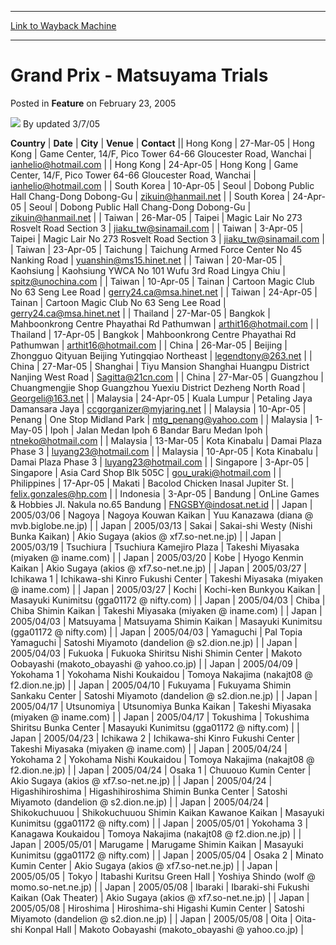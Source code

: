 
---
[Link to Wayback Machine](https://web.archive.org/web/20211021081626/https://magic.wizards.com/en/articles/archive/feature/grand-prix-matsuyama-trials-2005-02-23)

[_metadata_:wayback_url]:- "https://magic.wizards.com/en/articles/archive/feature/grand-prix-matsuyama-trials-2005-02-23"
[_metadata_:wayback_raw_url]:- "https://web.archive.org/web/20211021081626id_/https://magic.wizards.com/en/articles/archive/feature/grand-prix-matsuyama-trials-2005-02-23"
[_metadata_:wayback_capture_timestamp]:- "2021-10-21 08:16:26+00:00"
[_metadata_:description]:- "CountryDateCityVenueContactHong Kong27-Mar-05Hong KongGame Center, 14/F, Pico Tower 64-66 Gloucester Road, Wanchaiianhelio@hotmail.comHong Kong24-Apr-05Hong KongGame Center, 14/F, Pico Tower 64-66 Gloucester Road, Wanchaiianhelio@hotmail.comSouth Korea10-Apr-05SeoulDobong Public Hall Chang-Dong Dobong-Guzikuin@hanmail.netSouth Korea24-Apr-05SeoulDobong Public Hall Chang-Dong"
[_metadata_:generator]:- "Drupal 7 (http://drupal.org)"
---


Grand Prix - Matsuyama Trials
=============================



 Posted in **Feature**
 on February 23, 2005 






![](https://media.magic.wizards.com/styles/auth_small/public/generic-avatar-150_412.png)
By updated 3/7/05













 **Country** | **Date** | **City** | **Venue** | **Contact** || Hong Kong | 27-Mar-05 | Hong Kong | Game Center, 14/F, Pico Tower 64-66 Gloucester Road, Wanchai | [ianhelio@hotmail.com](mailto:ianhelio@hotmail.com) |
| Hong Kong | 24-Apr-05 | Hong Kong | Game Center, 14/F, Pico Tower 64-66 Gloucester Road, Wanchai | [ianhelio@hotmail.com](mailto:ianhelio@hotmail.com) |
| South Korea | 10-Apr-05 | Seoul | Dobong Public Hall Chang-Dong Dobong-Gu | [zikuin@hanmail.net](mailto:zikuin@hanmail.net) |
| South Korea | 24-Apr-05 | Seoul | Dobong Public Hall Chang-Dong Dobong-Gu | [zikuin@hanmail.net](mailto:zikuin@hanmail.net) |
| Taiwan | 26-Mar-05 | Taipei | Magic Lair No 273 Rosvelt Road Section 3 | [jiaku\_tw@sinamail.com](mailto:jiaku_tw@sinamail.com) |
| Taiwan | 3-Apr-05 | Taipei | Magic Lair No 273 Rosvelt Road Section 3 | [jiaku\_tw@sinamail.com](mailto:jiaku_tw@sinamail.com) |
| Taiwan | 23-Apr-05 | Taichung | Taichung Armed Force Center No 45 Nanking Road | [yuanshin@ms15.hinet.net](mailto:yuanshin@ms15.hinet.net) |
| Taiwan | 20-Mar-05 | Kaohsiung | Kaohsiung YWCA No 101 Wufu 3rd Road Lingya Chiu | [spitz@unochina.com](mailto:spitz@unochina.com) |
| Taiwan | 10-Apr-05 | Tainan | Cartoon Magic Club No 63 Seng Lee Road | [gerry24.ca@msa.hinet.net](mailto:gerry24.ca@msa.hinet.net) |
| Taiwan | 24-Apr-05 | Tainan | Cartoon Magic Club No 63 Seng Lee Road | [gerry24.ca@msa.hinet.net](mailto:gerry24.ca@msa.hinet.net) |
| Thailand | 27-Mar-05 | Bangkok | Mahboonkrong Centre Phayathai Rd Pathumwan | [arthit16@hotmail.com](mailto:arthit16@hotmail.com) |
| Thailand | 17-Apr-05 | Bangkok | Mahboonkrong Centre Phayathai Rd Pathumwan | [arthit16@hotmail.com](mailto:arthit16@hotmail.com) |
| China | 26-Mar-05 | Beijing | Zhongguo Qityuan Beijing Yutingqiao Northeast | [legendtony@263.net](mailto:legendtony@263.net) |
| China | 27-Mar-05 | Shanghai | Tiyu Mansion Shanghai Huangpu District Nanjing West Road | [Sagitta@21cn.com](mailto:Sagitta@21cn.com) |
| China | 27-Mar-05 | Guangzhou | Chuangmengjie Shop Guangzhou Yuexiu District Dezheng North Road | [Georgeli@163.net](mailto:Georgeli@163.net) |
| Malaysia | 24-Apr-05 | Kuala Lumpur | Petaling Jaya Damansara Jaya | [ccgorganizer@myjaring.net](mailto:ccgorganizer@myjaring.net) |
| Malaysia | 10-Apr-05 | Penang | One Stop Midland Park  | [mtg\_penang@yahoo.com](mailto:mtg_penang@yahoo.com) |
| Malaysia | 1-May-05 | Ipoh | Jalan Medan Ipoh 6 Bandar Baru Medan Ipoh | [ntneko@hotmail.com](mailto:ntneko@hotmail.com) |
| Malaysia | 13-Mar-05 | Kota Kinabalu | Damai Plaza Phase 3 | [luyang23@hotmail.com](mailto:luyang23@hotmail.com) |
| Malaysia | 10-Apr-05 | Kota Kinabalu | Damai Plaza Phase 3 | [luyang23@hotmail.com](mailto:luyang23@hotmail.com) |
| Singapore | 3-Apr-05 | Singapore | Asia Card Shop Blk 505C | [gou\_uraki@hotmail.com](mailto:gou_uraki@hotmail.com) |
| Philippines | 17-Apr-05 | Makati | Bacolod Chicken Inasal Jupiter St. | [felix.gonzales@hp.com](mailto:felix.gonzales@hp.com) |
| Indonesia | 3-Apr-05 | Bandung | OnLine Games & Hobbies Jl. Nakula no.65 Bandung | [FNGSBY@indosat.net.id](mailto:FNGSBY@indosat.net.id) |
| Japan | 2005/03/06 | Nagoya | Nagoya Kouwan Kaikan | Yuu Kanazawa (diana @ mvb.biglobe.ne.jp) |
| Japan | 2005/03/13 | Sakai | Sakai-shi Westy (Nishi Bunka Kaikan) | Akio Sugaya (akios @ xf7.so-net.ne.jp) |
| Japan | 2005/03/19 | Tsuchiura | Tsuchiura Kamejiro Plaza | Takeshi Miyasaka (miyaken @ iname.com) |
| Japan | 2005/03/20 | Kobe | Hyogo Kenmin Kaikan | Akio Sugaya (akios @ xf7.so-net.ne.jp) |
| Japan | 2005/03/27 | Ichikawa 1 | Ichikawa-shi Kinro Fukushi Center | Takeshi Miyasaka (miyaken @ iname.com) |
| Japan | 2005/03/27 | Kochi | Kochi-ken Bunkyou Kaikan | Masayuki Kunimitsu (gga01172 @ nifty.com) |
| Japan | 2005/04/03 | Chiba | Chiba Shimin Kaikan | Takeshi Miyasaka (miyaken @ iname.com) |
| Japan | 2005/04/03 | Matsuyama | Matsuyama Shimin Kaikan | Masayuki Kunimitsu (gga01172 @ nifty.com) |
| Japan | 2005/04/03 | Yamaguchi | Pal Topia Yamaguchi | Satoshi Miyamoto (dandelion @ s2.dion.ne.jp) |
| Japan | 2005/04/03 | Fukuoka | Fukuoka Shiritsu Nishi Shimin Center | Makoto Oobayashi (makoto\_obayashi @ yahoo.co.jp) |
| Japan | 2005/04/09 | Yokohama 1 | Yokohama Nishi Koukaidou | Tomoya Nakajima (nakajt08 @ f2.dion.ne.jp) |
| Japan | 2005/04/10 | Fukuyama | Fukuyama Shimin Sankaku Center | Satoshi Miyamoto (dandelion @ s2.dion.ne.jp) |
| Japan | 2005/04/17 | Utsunomiya | Utsunomiya Bunka Kaikan | Takeshi Miyasaka (miyaken @ iname.com) |
| Japan | 2005/04/17 | Tokushima | Tokushima Shiritsu Bunka Center | Masayuki Kunimitsu (gga01172 @ nifty.com) |
| Japan | 2005/04/23 | Ichikawa 2 | Ichikawa-shi Kinro Fukushi Center | Takeshi Miyasaka (miyaken @ iname.com) |
| Japan | 2005/04/24 | Yokohama 2 | Yokohama Nishi Koukaidou | Tomoya Nakajima (nakajt08 @ f2.dion.ne.jp) |
| Japan | 2005/04/24 | Osaka 1 | Chuuouo Kumin Center | Akio Sugaya (akios @ xf7.so-net.ne.jp) |
| Japan | 2005/04/24 | Higashihiroshima | Higashihiroshima Shimin Bunka Center | Satoshi Miyamoto (dandelion @ s2.dion.ne.jp) |
| Japan | 2005/04/24 | Shikokuchuuou | Shikokuchuuou Shimin Kaikan Kawanoe Kaikan | Masayuki Kunimitsu (gga01172 @ nifty.com) |
| Japan | 2005/05/01 | Yokohama 3 | Kanagawa Koukaidou | Tomoya Nakajima (nakajt08 @ f2.dion.ne.jp) |
| Japan | 2005/05/01 | Marugame | Marugame Shimin Kaikan | Masayuki Kunimitsu (gga01172 @ nifty.com) |
| Japan | 2005/05/04 | Osaka 2 | Minato Kumin Center | Akio Sugaya (akios @ xf7.so-net.ne.jp) |
| Japan | 2005/05/05 | Tokyo | Itabashi Kuritsu Green Hall | Yoshiya Shindo (wolf @ momo.so-net.ne.jp) |
| Japan | 2005/05/08 | Ibaraki | Ibaraki-shi Fukushi Kaikan (Oak Theater) | Akio Sugaya (akios @ xf7.so-net.ne.jp) |
| Japan | 2005/05/08 | Hiroshima | Hiroshima-shi Higashi Kumin Center | Satoshi Miyamoto (dandelion @ s2.dion.ne.jp) |
| Japan | 2005/05/08 | Oita | Oita-shi Konpal Hall | Makoto Oobayashi (makoto\_obayashi @ yahoo.co.jp) |







